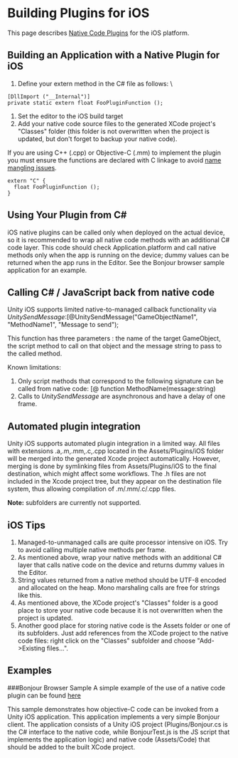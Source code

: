 Building Plugins for iOS
========================


This page describes [Native Code Plugins](plugins.html) for the iOS platform.


Building an Application with a Native Plugin for iOS
----------------------------------------------------

1. Define your extern method in the C# file as follows: \\
````
[DllImport ("__Internal")]
private static extern float FooPluginFunction ();
````
1. Set the editor to the iOS build target
1. Add your native code source files to the generated XCode project's "Classes" folder (this folder is not overwritten when the project is updated, but don't forget to backup your native code).

If you are using C++ (.cpp) or Objective-C (.mm) to implement the plugin you must ensure the functions are declared with C linkage to avoid [name mangling issues](http://en.wikipedia.org/wiki/name_mangling.html).

````
extern "C" {
  float FooPluginFunction ();
} 
````

Using Your Plugin from C#
-------------------------


iOS native plugins can be called only when deployed on the actual device, so it is recommended to wrap all native code methods with an additional C# code layer. This code should check Application.platform and call native methods only when the app is running on the device; dummy values can be returned when the app runs in the Editor. See the Bonjour browser sample application for an example.

Calling C# / JavaScript back from native code
---------------------------------------------

Unity iOS supports limited native-to-managed callback functionality via _UnitySendMessage_:[@UnitySendMessage("GameObjectName1", "MethodName1", "Message to send");

This function has three parameters : the name of the target GameObject, the script method to call on that object and the message string to pass to the called method.

Known limitations:
1. Only script methods that correspond to the following signature can be called from native code: [@ function MethodName(message:string)
1. Calls to _UnitySendMessage_ are asynchronous and have a delay of one frame.

Automated plugin integration
----------------------------

Unity iOS supports automated plugin integration in a limited way. All files with extensions <span class=component>.a</span>,<span class=component>.m</span>,<span class=component>.mm</span>,<span class=component>.c</span>,<span class=component>.cpp</span> located in the Assets/<span class=component>Plugins/iOS</span> folder will be merged into the generated Xcode project automatically. However, merging is done by symlinking files from Assets/<span class=component>Plugins/iOS</span> to the final destination, which might affect some workflows. The <span class=component>.h</span> files are not included in the Xcode project tree, but they appear on the destination file system, thus allowing compilation of .m/.mm/.c/.cpp files.
 
__Note:__ subfolders are currently not supported.

iOS Tips
--------

1. Managed-to-unmanaged calls are quite processor intensive on iOS. Try to avoid calling multiple native methods per frame.
1. As mentioned above, wrap your native methods with an additional C# layer that calls native code on the device and returns dummy values in the Editor.
1. String values returned from a native method should be UTF-8 encoded and allocated on the heap. Mono marshaling calls are free for strings like this.
1. As mentioned above, the XCode project's "Classes" folder is a good place to store your native code because it is not overwritten when the project is updated.
1. Another good place for storing native code is the Assets folder or one of its subfolders. Just add references from the XCode project to the native code files: right click on the "Classes" subfolder and choose "Add->Existing files...".


Examples
--------



###Bonjour Browser Sample
A simple example of the use of a native code plugin can be found [here](attach:iphonenativecodesample.zip.html)

This sample demonstrates how objective-C code can be invoked
from a Unity iOS application. This application implements a very simple Bonjour client.
The application consists of a Unity iOS project (Plugins/Bonjour.cs is the C# interface to the native code, while BonjourTest.js is the JS script that implements the application logic) and native code (Assets/Code) 
that should be added to the built XCode project.

